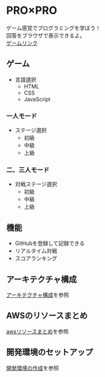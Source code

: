 # PRO×PRO
ゲーム感覚でプログラミングを学ぼう！  
回答をブラウザで表示できるよ。  
[ゲームリンク](https://main.d2r4frhz5rahx1.amplifyapp.com/)  

## ゲーム
- 言語選択
    - HTML
    - CSS
    - JavaScript

### 一人モード
- ステージ選択
    - 初級
    - 中級
    - 上級

### 二、三人モード
- 対戦ステージ選択
    - 初級
    - 中級
    - 上級

## 機能
- GitHubを登録して記録できる
- リアルタイム対戦
- スコアランキング

## アーキテクチャ構成
[アーキテクチャ構成](/docs/architecture/architecture.md)を参照

## AWSのリソースまとめ
[awsリソースまとめ](/docs/aws/aws_resource.md)を参照

## 開発環境のセットアップ
[開発環境の作成](/docs/setup.md)を参照
